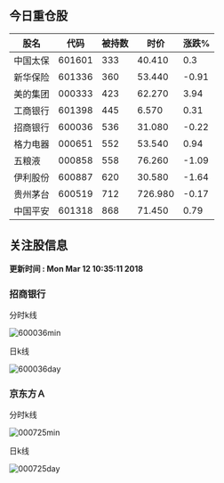 
## 今日重仓股 

|股名|代码|被持数|时价|涨跌%|
|---|---|---|---|---|
|中国太保|601601|333|40.410|0.3|
|新华保险|601336|360|53.440|-0.91|
|美的集团|000333|423|62.270|3.94|
|工商银行|601398|445|6.570|0.31|
|招商银行|600036|536|31.080|-0.22|
|格力电器|000651|552|53.540|0.94|
|五粮液|000858|558|76.260|-1.09|
|伊利股份|600887|620|30.580|-1.64|
|贵州茅台|600519|712|726.980|-0.17|
|中国平安|601318|868|71.450|0.79|

## 关注股信息
**更新时间 : Mon Mar 12 10:35:11 2018**
### 招商银行 
分时k线

![600036min](http://image.sinajs.cn/newchart/min/n/sh600036.gif)

日k线

![600036day](http://image.sinajs.cn/newchart/daily/n/sh600036.gif)

### 京东方Ａ 
分时k线

![000725min](http://image.sinajs.cn/newchart/min/n/sz000725.gif)

日k线

![000725day](http://image.sinajs.cn/newchart/daily/n/sz000725.gif)
